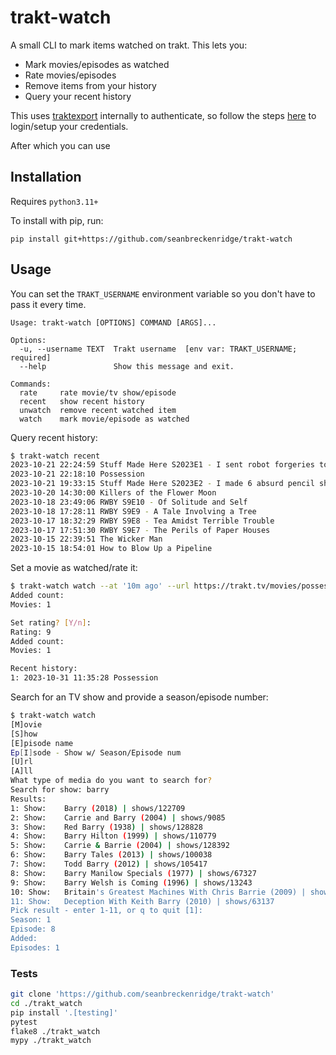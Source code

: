 # trakt-watch

A small CLI to mark items watched on trakt. This lets you:

- Mark movies/episodes as watched
- Rate movies/episodes
- Remove items from your history
- Query your recent history

This uses [traktexport](https://github.com/seanbreckenridge/traktexport) internally to authenticate, so follow the steps [here](https://github.com/seanbreckenridge/traktexport#auth) to login/setup your credentials.

After which you can use 

## Installation

Requires `python3.11+`

To install with pip, run:

```
pip install git+https://github.com/seanbreckenridge/trakt-watch
```

## Usage

You can set the `TRAKT_USERNAME` environment variable so you don't have to pass it every time. 

```
Usage: trakt-watch [OPTIONS] COMMAND [ARGS]...

Options:
  -u, --username TEXT  Trakt username  [env var: TRAKT_USERNAME; required]
  --help               Show this message and exit.

Commands:
  rate     rate movie/tv show/episode
  recent   show recent history
  unwatch  remove recent watched item
  watch    mark movie/episode as watched
```

Query recent history:

```bash
$ trakt-watch recent
2023-10-21 22:24:59 Stuff Made Here S2023E1 - I sent robot forgeries to a handwriting expert
2023-10-21 22:18:10 Possession
2023-10-21 19:33:15 Stuff Made Here S2023E2 - I made 6 absurd pencil sharpeners
2023-10-20 14:30:00 Killers of the Flower Moon
2023-10-18 23:49:06 RWBY S9E10 - Of Solitude and Self
2023-10-18 17:28:11 RWBY S9E9 - A Tale Involving a Tree
2023-10-17 18:32:29 RWBY S9E8 - Tea Amidst Terrible Trouble
2023-10-17 17:51:30 RWBY S9E7 - The Perils of Paper Houses
2023-10-15 22:39:51 The Wicker Man
2023-10-15 18:54:01 How to Blow Up a Pipeline
```

Set a movie as watched/rate it:

```bash
$ trakt-watch watch --at '10m ago' --url https://trakt.tv/movies/possession-1981
Added count:
Movies: 1

Set rating? [Y/n]:
Rating: 9
Added count:
Movies: 1

Recent history:
1: 2023-10-31 11:35:28 Possession
```

Search for an TV show and provide a season/episode number:

```bash
$ trakt-watch watch 
[M]ovie
[S]how
[E]pisode name
Ep[I]sode - Show w/ Season/Episode num
[U]rl
[A]ll
What type of media do you want to search for? 
Search for show: barry
Results:
1: Show:	Barry (2018) | shows/122709
2: Show:	Carrie and Barry (2004) | shows/9085
3: Show:	Red Barry (1938) | shows/128828
4: Show:	Barry Hilton (1999) | shows/110779
5: Show:	Carrie & Barrie (2004) | shows/128392
6: Show:	Barry Tales (2013) | shows/100038
7: Show:	Todd Barry (2012) | shows/105417
8: Show:	Barry Manilow Specials (1977) | shows/67327
9: Show:	Barry Welsh is Coming (1996) | shows/13243
10: Show:	Britain's Greatest Machines With Chris Barrie (2009) | shows/49775
11: Show:	Deception With Keith Barry (2010) | shows/63137
Pick result - enter 1-11, or q to quit [1]: 
Season: 1
Episode: 8
Added:
Episodes: 1
```

### Tests

```bash
git clone 'https://github.com/seanbreckenridge/trakt-watch'
cd ./trakt_watch
pip install '.[testing]'
pytest
flake8 ./trakt_watch
mypy ./trakt_watch
```
